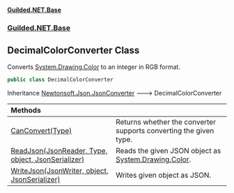 
#### [Guilded.NET.Base](index 'index')
### [Guilded.NET.Base](index#Guilded_NET_Base 'Guilded.NET.Base')
## DecimalColorConverter Class
Converts [System.Drawing.Color](https://docs.microsoft.com/en-us/dotnet/api/System.Drawing.Color 'System.Drawing.Color') to an integer in RGB format.  
```csharp
public class DecimalColorConverter
```

Inheritance [Newtonsoft.Json.JsonConverter](https://docs.microsoft.com/en-us/dotnet/api/Newtonsoft.Json.JsonConverter 'Newtonsoft.Json.JsonConverter') &#129106; DecimalColorConverter  

| Methods | |
| :--- | :--- |
| [CanConvert(Type)](DecimalColorConverter_CanConvert(Type) 'Guilded.NET.Base.DecimalColorConverter.CanConvert(System.Type)') | Returns whether the converter supports converting the given type.<br/> |
| [ReadJson(JsonReader, Type, object, JsonSerializer)](DecimalColorConverter_ReadJson(JsonReader_Type_object_JsonSerializer) 'Guilded.NET.Base.DecimalColorConverter.ReadJson(JsonReader, System.Type, object, JsonSerializer)') | Reads the given JSON object as [System.Drawing.Color](https://docs.microsoft.com/en-us/dotnet/api/System.Drawing.Color 'System.Drawing.Color').<br/> |
| [WriteJson(JsonWriter, object, JsonSerializer)](DecimalColorConverter_WriteJson(JsonWriter_object_JsonSerializer) 'Guilded.NET.Base.DecimalColorConverter.WriteJson(JsonWriter, object, JsonSerializer)') | Writes given object as JSON.<br/> |
